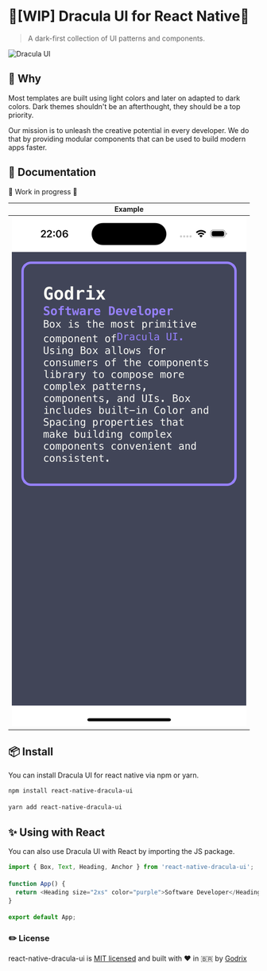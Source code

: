 # 🚧[WIP] Dracula UI for React Native🚧

> A dark-first collection of UI patterns and components.

![Dracula UI](https://ui.draculatheme.com/static/og.jpg)

## :thinking: Why

Most templates are built using light colors and later on adapted to dark colors. Dark themes shouldn't be an afterthought, they should be a top priority.

Our mission is to unleash the creative potential in every developer. We do that by providing modular components that can be used to build modern apps faster.

## :book: Documentation

🚧 Work in progress 🚧

|            Example        |
| :---------------------------:
| ![Example](./.github/images/simulator_screenshot_27EAF467-EE23-4747-B2AD-DA0C18450BA3.png) |
## :package: Install

You can install Dracula UI for react native via npm or yarn.

```bash
npm install react-native-dracula-ui

yarn add react-native-dracula-ui
```

## :sparkles: Using with React

You can also use Dracula UI with React by importing the JS package.

```js
import { Box, Text, Heading, Anchor } from 'react-native-dracula-ui';

function App() {
  return <Heading size="2xs" color="purple">Software Developer</Heading>
}

export default App;
```
### :pencil2: License

react-native-dracula-ui is [MIT licensed](https://github.com/godrix/react-native-dracula-ui/tree/main/LICENSE) and built with ❤️ in 🇧🇷 by [Godrix](https://www.linkedin.com/in/carlosgodri/)
